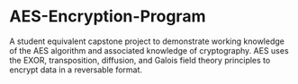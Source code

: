 # AES-Encryption-Program
A student equivalent capstone project to demonstrate working knowledge of the AES algorithm and associated knowledge of cryptography.
AES uses the EXOR, transposition, diffusion, and Galois field theory principles to encrypt data in a reversable format.
